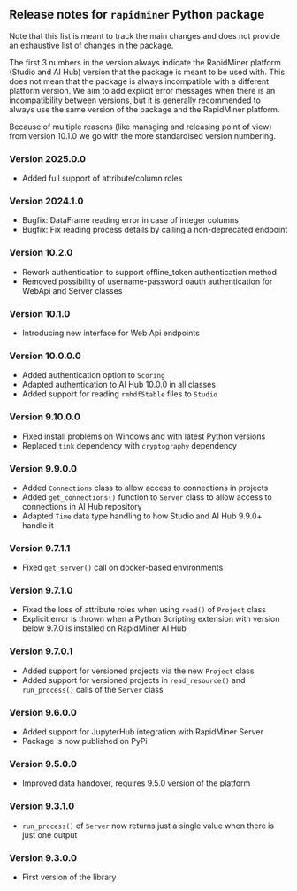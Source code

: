 ## Release notes for `rapidminer` Python package

Note that this list is meant to track the main changes and does not provide an exhaustive list of changes in the package.

The first 3 numbers in the version always indicate the RapidMiner platform (Studio and AI Hub) version that the package is meant to be used with. This does not mean that the package is always incompatible with a different platform version. We aim to add explicit error messages when there is an incompatibility between versions, but it is generally recommended to always use the same version of the package and the RapidMiner platform.

Because of multiple reasons (like managing and releasing point of view) from version 10.1.0 we go with the more standardised version numbering. 

### Version 2025.0.0

* Added full support of attribute/column roles

### Version 2024.1.0

* Bugfix: DataFrame reading error in case of integer columns
* Bugfix: Fix reading process details by calling a non-deprecated endpoint

### Version 10.2.0

* Rework authentication to support offline_token authentication method
* Removed possibility of username-password oauth authentication for WebApi and Server classes

### Version 10.1.0

* Introducing new interface for Web Api endpoints

### Version 10.0.0.0

* Added authentication option to `Scoring`
* Adapted authentication to AI Hub 10.0.0 in all classes
* Added support for reading `rmhdf5table` files to `Studio`

### Version 9.10.0.0

* Fixed install problems on Windows and with latest Python versions
* Replaced `tink` dependency with `cryptography` dependency

### Version 9.9.0.0

* Added `Connections` class to allow access to connections in projects
* Added `get_connections()` function to `Server` class to allow access to connections in AI Hub repository
* Adapted `Time` data type handling to how Studio and AI Hub 9.9.0+ handle it 

### Version 9.7.1.1

* Fixed `get_server()` call on docker-based environments

### Version 9.7.1.0

* Fixed the loss of attribute roles when using `read()` of `Project` class
* Explicit error is thrown when a Python Scripting extension with version below 9.7.0 is installed on RapidMiner AI Hub

### Version 9.7.0.1

* Added support for versioned projects via the new `Project` class
* Added support for versioned projects in `read_resource()` and `run_process()` calls of the `Server` class

### Version 9.6.0.0

* Added support for JupyterHub integration with RapidMiner Server
* Package is now published on PyPi

### Version 9.5.0.0

* Improved data handover, requires 9.5.0 version of the platform

### Version 9.3.1.0

* `run_process()` of `Server` now returns just a single value when there is just one output

### Version 9.3.0.0

* First version of the library

